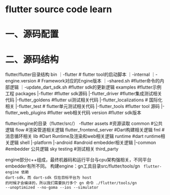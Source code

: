 # flutter source code learn

# 一、源码配置

# 二、源码结构
flutter/flutter目录结构
bin
  ｜-flutter # flutter tool的启动脚本
  ｜-internal
    ｜-engine.version # Framework对应的Engine版本
    ｜-shared.sh #flutter命令的内部逻辑
    ｜-update_dart_sdk.sh #flutter sdk的更新逻辑
examples #flutter示例工程
packages
  |-flutter #flutter sdk源码
  |-flutter_driver #flutter集成测试相关代码
  |-flutter_goldens #flutter ui测试相关代码
  |-flutter_localizations # 国际化相关
  |-flutter_test # flutter单元测试相关代码
  |-flutter_tools #flutter tool 源码
  |-flutter_web_plugins #flutter web相关代码
version #flutter sdk版本

flutter/engine的目录（flutter/src/）
-flutter
assets #资源读取
common #公共逻辑
flow #渲染管道相关逻辑
flutter_frontend_server #Dart构建相关逻辑
fml #消息循环相关
lib #Dart Runtime及渲染和web相关逻辑
runtime #dart runtime相关逻辑
shell
  |-platform
    |-android #android embedder相关逻辑
    |-common #embedder 公共逻辑
sky
testing #测试相关
third_party

engine部分c++组成，最终机器码和运行平台与cpu架构强相关，不同平台embedder有所不同。
构建engine：gn工具目录src/flutter/tools/gn
<code>
flutter-engine 依赖 dart-sdk，而 dart-sdk 仅在目标平台为 host 的时候才会编译的，所以我们需要执行多个 gn 命令
./flutter/tools/gn --unoptimized --no-goma --ios --simulator  
</code>



